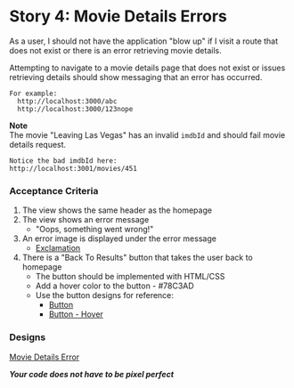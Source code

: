 # Story 4: Movie Details Errors

As a user, I should not have the application "blow up" if I visit a route that does not exist or there is an error retrieving movie details.

Attempting to navigate to a movie details page that does not exist or issues retrieving details should show messaging that an error has occurred.

```
For example:
  http://localhost:3000/abc
  http://localhost:3000/123nope
```

**Note**  
The movie "Leaving Las Vegas" has an invalid `imdbId` and should fail movie details request.  

```
Notice the bad imdbId here:
http://localhost:3001/movies/451
```

### Acceptance Criteria
1. The view shows the same header as the homepage
2. The view shows an error message
    - "Oops, something went wrong!"
3. An error image is displayed under the error message
    - [Exclamation](exclamation.svg)
4. There is a "Back To Results" button that takes the user back to homepage
    - The button should be implemented with HTML/CSS
    - Add a hover color to the button - #78C3AD
    - Use the button designs for reference:
      - [Button](../2_movie_details/button.png)  
      - [Button - Hover](../2_movie_details/button_hover.png)  

### Designs
[Movie Details Error](movie_details_error.png)  

***Your code does not have to be pixel perfect***
